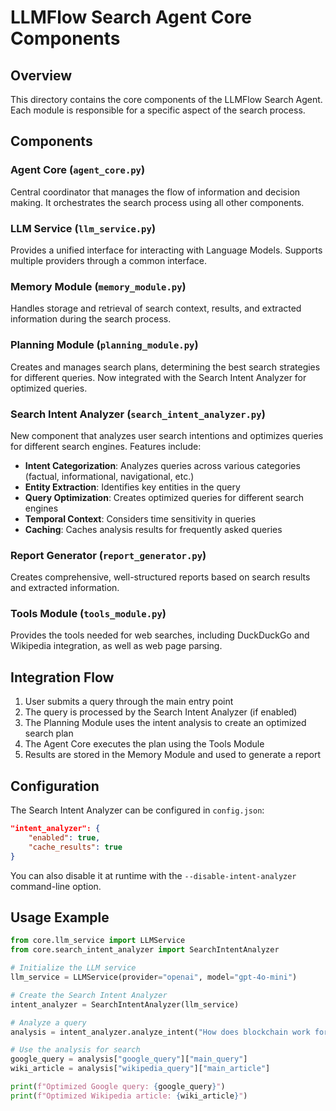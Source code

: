 # LLMFlow Search Agent Core Components

## Overview
This directory contains the core components of the LLMFlow Search Agent. Each module is responsible for a specific aspect of the search process.

## Components

### Agent Core (`agent_core.py`)
Central coordinator that manages the flow of information and decision making. It orchestrates the search process using all other components.

### LLM Service (`llm_service.py`)
Provides a unified interface for interacting with Language Models. Supports multiple providers through a common interface.

### Memory Module (`memory_module.py`)
Handles storage and retrieval of search context, results, and extracted information during the search process.

### Planning Module (`planning_module.py`)
Creates and manages search plans, determining the best search strategies for different queries. Now integrated with the Search Intent Analyzer for optimized queries.

### Search Intent Analyzer (`search_intent_analyzer.py`)
New component that analyzes user search intentions and optimizes queries for different search engines. Features include:

- **Intent Categorization**: Analyzes queries across various categories (factual, informational, navigational, etc.)
- **Entity Extraction**: Identifies key entities in the query
- **Query Optimization**: Creates optimized queries for different search engines
- **Temporal Context**: Considers time sensitivity in queries
- **Caching**: Caches analysis results for frequently asked queries

### Report Generator (`report_generator.py`)
Creates comprehensive, well-structured reports based on search results and extracted information.

### Tools Module (`tools_module.py`)
Provides the tools needed for web searches, including DuckDuckGo and Wikipedia integration, as well as web page parsing.

## Integration Flow

1. User submits a query through the main entry point
2. The query is processed by the Search Intent Analyzer (if enabled)
3. The Planning Module uses the intent analysis to create an optimized search plan
4. The Agent Core executes the plan using the Tools Module
5. Results are stored in the Memory Module and used to generate a report

## Configuration

The Search Intent Analyzer can be configured in `config.json`:

```json
"intent_analyzer": {
    "enabled": true,
    "cache_results": true
}
```

You can also disable it at runtime with the `--disable-intent-analyzer` command-line option.

## Usage Example

```python
from core.llm_service import LLMService
from core.search_intent_analyzer import SearchIntentAnalyzer

# Initialize the LLM service
llm_service = LLMService(provider="openai", model="gpt-4o-mini")

# Create the Search Intent Analyzer
intent_analyzer = SearchIntentAnalyzer(llm_service)

# Analyze a query
analysis = intent_analyzer.analyze_intent("How does blockchain work for beginners?")

# Use the analysis for search
google_query = analysis["google_query"]["main_query"]
wiki_article = analysis["wikipedia_query"]["main_article"]

print(f"Optimized Google query: {google_query}")
print(f"Optimized Wikipedia article: {wiki_article}")
``` 